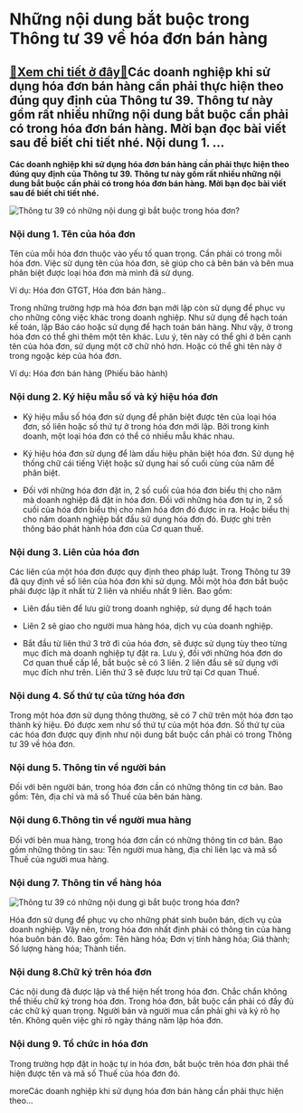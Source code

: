 Những nội dung bắt buộc trong Thông tư 39 về hóa đơn bán hàng
=============================================================

[:gift:Xem chi tiết ở đây:gift:](https://hddtvn.com/nhung-noi-dung-bat-buoc-trong-thong-tu-39-ve-hoa-don-ban-hang/)Các doanh nghiệp khi sử dụng hóa đơn bán hàng cần phải thực hiện theo đúng quy định của Thông tư 39. Thông tư này gồm rất nhiều những nội dung bắt buộc cần phải có trong hóa đơn bán hàng. Mời bạn đọc bài viết sau để biết chi tiết nhé. Nội dung 1. …
--------------------------------------------------------------------------------------------------------------------------------------------------------------------------------------------------------------------------------------------------------

**Các doanh nghiệp khi sử dụng hóa đơn bán hàng cần phải thực hiện theo đúng quy định của Thông tư 39. Thông tư này gồm rất nhiều những nội dung bắt buộc cần phải có trong hóa đơn bán hàng. Mời bạn đọc bài viết sau để biết chi tiết nhé.**


![Thông tư 39 có những nội dung gì bắt buộc trong hóa đơn?](https://hddtvn.com/wp-content/uploads/2021/01/IN-HOA-DON-1067x800-1.jpg)


### Nội dung 1. Tên của hóa đơn


Tên của mỗi hóa đơn thuộc vào yếu tố quan trọng. Cần phải có trong mỗi hóa đơn. Việc sử dụng tên của hóa đơn, sẽ giúp cho cả bên bán và bên mua phân biệt được loại hóa đơn mà mình đã sử dụng.


Ví dụ: Hóa đơn GTGT, Hóa đơn bán hàng..


Trong những trường hợp mà hóa đơn bạn mới lập còn sử dụng để phục vụ cho những công việc khác trong doanh nghiệp. Như sử dụng để hạch toán kế toán, lập Báo cáo hoặc sử dụng để hạch toán bán hàng. Như vậy, ở trong hóa đơn có thể ghi thêm một tên khác. Lưu ý, tên này có thể ghi ở bên cạnh tên của hóa đơn, sử dụng một cỡ chữ nhỏ hơn. Hoặc có thể ghi tên này ở trong ngoặc kép của hóa đơn.


Ví dụ: Hóa đơn bán hàng (Phiếu bảo hành)


### Nội dung 2. Ký hiệu mẫu số và ký hiệu hóa đơn




* Ký hiệu mẫu số hóa đơn sử dụng để phân biệt được tên của loại hóa đơn, số liên hoặc số thứ tự ở trong hóa đơn mới lập. Bởi trong kinh doanh, một loại hóa đơn có thể có nhiều mẫu khác nhau.

* Ký hiệu hóa đơn sử dụng để làm dấu hiệu phân biệt hóa đơn. Sử dụng hệ thống chữ cái tiếng Việt hoặc sử dụng hai số cuối cùng của năm để phân biệt.

* Đối với những hóa đơn đặt in, 2 số cuối của hóa đơn biểu thị cho năm mà doanh nghiệp đã đặt in hóa đơn. Đối với những hóa đơn tự in, 2 số cuối của hóa đơn biểu thị cho năm hóa đơn đó được in ra. Hoặc biểu thị cho năm doanh nghiệp bắt đầu sử dụng hóa đơn đó. Được ghi trên thông báo phát hành hóa đơn của Cơ quan thuế.



### Nội dung 3. Liên của hóa đơn


Các liên của một hóa đơn được quy định theo pháp luật. Trong Thông tư 39 đã quy định về số liên của hóa đơn khi sử dụng. Mỗi một hóa đơn bắt buộc phải được lập ít nhất từ 2 liên và nhiều nhất 9 liên. Bao gồm:




* Liên đầu tiên để lưu giữ trong doanh nghiệp, sử dụng để hạch toán

* Liên 2 sẽ giao cho người mua hàng hóa, dịch vụ của doanh nghiệp.

* Bắt đầu từ liên thứ 3 trở đi của hóa đơn, sẽ được sử dụng tùy theo từng mục đích mà doanh nghiệp tự đặt ra. Lưu ý, đối với những hóa đơn do Cơ quan thuế cấp lể, bắt buộc sẽ có 3 liên. 2 liên đầu sẽ sử dụng với mục đích như trên. Liên thứ 3 sẽ được lưu trữ tại Cơ quan Thuế.



### Nội dung 4. Số thứ tự của từng hóa đơn


Trong một hóa đơn sử dụng thông thường, sẽ có 7 chữ trên một hóa đơn tạo thành ký hiệu. Đó được xem như số thứ tự của một hóa đơn. Số thứ tự của các hóa đơn được quy định như nội dung bắt buộc cần phải có trong Thông tư 39 về hóa đơn.


### Nội dung 5. Thông tin về người bán


Đối với bên người bán, trong hóa đơn cần có những thông tin cơ bản. Bao gồm: Tên, địa chỉ và mã số Thuế của bên bán hàng.


### Nội dung 6.Thông tin về người mua hàng


Đối với bên mua hàng, trong hóa đơn cần có những thông tin cơ bản. Bao gồm những thông tin sau: Tên người mua hàng, địa chỉ liên lạc và mã số Thuế của người mua hàng.


### Nội dung 7. Thông tin về hàng hóa


![Thông tư 39 có những nội dung gì bắt buộc trong hóa đơn?](https://hddtvn.com/wp-content/uploads/2021/01/noi-in-hoa-don-moi-so-luong-voi-gia-tot-nhat2.jpg)


Hóa đơn sử dụng để phục vụ cho những phát sinh buôn bán, dịch vụ của doanh nghiệp. Vậy nên, trong hóa đơn nhất định phải có thông tin của hàng hóa buôn bán đó. Bao gồm: Tên hàng hóa; Đơn vị tính hàng hóa; Giá thành; Số lượng hàng hóa; Thành tiền.


### Nội dung 8.Chữ ký trên hóa đơn


Các nội dung đã được lập và thể hiện hết trong hóa đơn. Chắc chắn không thể thiếu chữ ký trong hóa đơn. Trong hóa đơn, bắt buộc cần phải có đầy đủ các chữ ký quan trọng. Người bán và người mua cần phải ghi và ký rõ họ tên. Không quên việc ghi rõ ngày tháng năm lập hóa đơn.


### Nội dung 9. Tổ chức in hóa đơn


Trong trường hợp đặt in hoặc tự in hóa đơn, bắt buộc trên hóa đơn phải thể hiện được tên và mã số Thuế của hóa đơn đó.


moreCác doanh nghiệp khi sử dụng hóa đơn bán hàng cần phải thực hiện theo…

